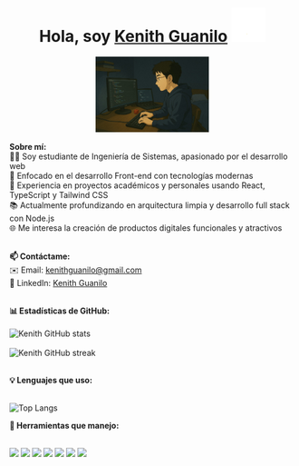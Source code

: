 <h1 align="center">Hola, soy <a href="https://github.com/KenithDev">Kenith Guanilo</a> <img src="https://github.com/Kathryn-Jie/Kathryn-Jie/blob/main/wave.gif" width="60px" /></h1>

<p align="center">
    <img width="200" src="Kenith.jpg" alt="Dev Avatar">
</p>

<div>
<strong>Sobre mí:</strong><br>
👨‍💻 Soy estudiante de Ingeniería de Sistemas, apasionado por el desarrollo web<br>
🧠 Enfocado en el desarrollo Front-end con tecnologías modernas<br>
🎯 Experiencia en proyectos académicos y personales usando React, TypeScript y Tailwind CSS<br>
📚 Actualmente profundizando en arquitectura limpia y desarrollo full stack con Node.js<br>
🌐 Me interesa la creación de productos digitales funcionales y atractivos<br><br>

<strong>📫 Contáctame:</strong><br>
✉️ Email: <a href="mailto:kenithguanilo@gmail.com">kenithguanilo@gmail.com</a><br>
💼 LinkedIn: <a href="https://www.linkedin.com/in/kenith-guanilo-pizarro-1147ab2ab/">Kenith Guanilo</a><br><br>

<strong>📊 Estadísticas de GitHub:</strong><br><br>
<img src="https://github-readme-stats.vercel.app/api?username=KenithDev&show_icons=true&count_private=true&include_all_commits=true&theme=radical" alt="Kenith GitHub stats"/><br><br>
<img src="https://github-readme-streak-stats.herokuapp.com/?user=KenithDev&theme=radical&hide_border=true" alt="Kenith GitHub streak"/><br><br>

<strong>💡 Lenguajes que uso:</strong><br><br>

![Top Langs](https://github-readme-stats.vercel.app/api/top-langs/?username=KenithDev&layout=compact&theme=radical)

<strong>🔧 Herramientas que manejo:</strong><br><br>

<img src="https://img.shields.io/badge/-HTML5-orange?style=plastic"/>
<img src="https://img.shields.io/badge/-CSS3-blue?style=plastic"/>
<img src="https://img.shields.io/badge/-JavaScript-yellow?style=plastic"/>
<img src="https://img.shields.io/badge/-React-black?style=plastic"/>
<img src="https://img.shields.io/badge/-TailwindCSS-teal?style=plastic"/>
<img src="https://img.shields.io/badge/-Node.js-green?style=plastic"/>
<img src="https://img.shields.io/badge/-Git-orange?style=plastic"/>

</div>


